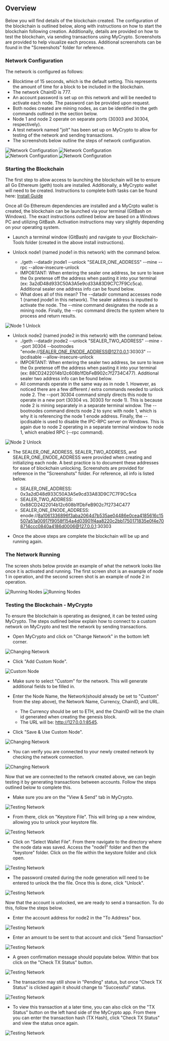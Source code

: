 ## Overview
Below you will find details of the blockchain created.  The configuration of the blockchain is outlined below, along with instructions on how to start the blockchain following creation.  Additionally, details are provided on how to test the blockchain, via sending transactions using MyCrypto.  Screenshots are provided to help visualize each process.  Additional screenshots can be found in the "Screenshots" folder for reference.  

### Network Configuration
The network is configured as follows: 
- Blocktime of 15 seconds, which is the default setting.  This represents the amount of time for a block to be included in the blockchain. 
- The network ChainID is 777. 
- An account password is set up on this network and will be needed to activate each node.  The password can be provided upon request. 
- Both nodes created are mining nodes, as can be identified in the geth commands outlined in the section below. 
- Node 1 and node 2 operate on separate ports (30303 and 30304, respectively). 
- A test network named "jolt" has been set up on MyCrypto to allow for testing of the network and sending transactions. 
- The screenshots below outline the steps of network configuration. 

![Network Configuration](Screenshots/puppeth_config1.PNG)
![Network Configuration](Screenshots/puppeth_config2.PNG)
![Network Configuration](Screenshots/puppeth_config3.PNG)
![Network Configuration](Screenshots/puppeth_config4.PNG)

### Starting the Blockchain 
The first step to allow access to launching the blockchain will be to ensure all Go Ethereum (geth) tools are installed.  Additionally, a MyCrypto wallet will need to be created.  Instructions to complete both tasks can be found here: [Install Guide](blockchain-install-guide.md)

Once all Go Ethereum dependencies are installed and a MyCrpto wallet is created, the blockchain can be launched via your terminal (GitBash on Windows).  The exact instructions outlined below are based on a Windows PC and utilizing GitBash.  Activation instructions may vary slightly depending on your operating system.  

- Launch a terminal window (GitBash) and navigate to your Blockchain-Tools folder (created in the above install instructions).  
- Unlock node1 (named jnode1 in this network) with the command below.  

  -  ./geth --datadir jnode1 --unlock "SEALER_ONE_ADDRESS" --mine --rpc --allow-insecure-unlock
  - IMPORTANT: When entering the sealer one address, be sure to leave the 0x pretense off the address when pasting it into your terminal (ex: 3a2dD48d933C50A3A5e9cd33A83D9C7C7F9Cc5ca).  Additional sealer one address info can be found below.  
  - What does all of this mean?  The --datadir command accesses node 1 (named jnode1 in this network).  The sealer address is inputted to activate the node.  The --mine command designates the node as a mining node.  Finally, the --rpc command directs the system where to process and return results. 
  
![Node 1 Unlock](Screenshots/node1_unlock.PNG)

- Unlock node2 (named jnode2 in this network) with the command below.
  -  ./geth --datadir jnode2 --unlock "SEALER_TWO_ADDRESS" --mine --port 30304 --bootnodes "enode://SEALER_ONE_ENODE_ADDRESS@127.0.0.1:30303" --ipcdisable --allow-insecure-unlock
    - IMPORTANT: When entering the sealer two address, be sure to leave the 0x pretense off the address when pasting it into your terminal (ex: 88CD2422014b12c608b1fDbFeB902c7f2734C477).  Additional sealer two address info can be found below. 
  - All commands operate in the same way as in node 1.  However, as noticed there are a few different / extra commands needed to unlock node 2.  The --port 30304 command simply directs this node to operate in a new port (30304 vs. 30303 for node 1).  This is because node 2 is mining separately in a separate terminal window.  The --bootnodes command directs node 2 to sync with node 1, which is why it is referencing the node 1 enode address.  Finally, the --ipcdisable is used to disable the IPC-RPC server on Windows.  This is again due to node 2 operating in a separate terminal window to node 1, which enabled RPC (--rpc command). 

![Node 2 Unlock](Screenshots/node2_unlock.PNG)

  - The SEALER_ONE_ADDRESS, SEALER_TWO_ADDRESS, and SEALER_ONE_ENODE_ADDRESS were provided when creating and initializing each node.  A best practice is to document these addresses for ease of blockchain unlocking.  Screenshots are provided for reference in the "Screenshots" folder.  For reference, all info is listed below. 
  
    - SEALER_ONE_ADDRESS: 0x3a2dD48d933C50A3A5e9cd33A83D9C7C7F9Cc5ca
    - SEALER_TWO_ADDRESS: 0x88CD2422014b12c608b1fDbFeB902c7f2734C477
    - SEALER_ONE_ENODE_ADDRESS: enode://8a1061336896f3aba2064d7b535ae04486e0cea4185616c15507a51a00917f9058f154a4d03901f4aa8220c2bb1750171835e0f4e708714ccc0840a4186d0006@127.0.0.1:30303
  
- Once the above steps are complete the blockchain will be up and running again.  

### The Network Running

The screen shots below provide an example of what the network looks like once it is activated and running.  The first screen shot is an example of node 1 in operation, and the second screen shot is an example of node 2 in operation. 

![Running Nodes](Screenshots/node1_action.PNG)
![Running Nodes](Screenshots/node2_action.PNG)

### Testing the Blockchain - MyCrypto
To ensure the blockchain is operating as designed, it can be tested using MyCrypto.  The steps outlined below explain how to connect to a custom network on MyCrypto and test the network by sending transactions.  

- Open MyCrypto and click on "Change Network" in the bottom left corner. 

![Changing Network](Screenshots/my_crypto_change_network.PNG)

- Click "Add Custom Node". 

![Custom Node](Screenshots/my_crypto_custom_node.PNG)

- Make sure to select "Custom" for the network.  This will generate additional fields to be filled in.  

- Enter the Node Name, the Network(should already be set to "Custom" from the step above), the Network Name, Currency, ChainID, and URL. 
  - The Currency should be set to ETH, and the ChainID will be the chain id generated when creating the genesis block. 
  - The URL will be: http://127.0.0.1:8545. 
- Click "Save & Use Custom Node".

![Changing Network](Screenshots/my_crypto_setting_network.PNG)

- You can verify you are connected to your newly created network by checking the network connection. 

![Changing Network](Screenshots/my_crypto_network_verify.PNG)

Now that we are connected to the network created above, we can begin testing it by generating transactions between accounts.  Follow the steps outlined below to complete this. 

- Make sure you are on the "View & Send" tab in MyCrypto. 

![Testing Network](Screenshots/my_crypto_keystore1.PNG)

- From there, click on "Keystore File".  This will bring up a new window, allowing you to unlock your keystore file. 

![Testing Network](Screenshots/my_crypto_keystore2.PNG)

- Click on "Select Wallet File".  From there navigate to the directory where the node data was saved.  Access the "node1" folder and then the "keystore" folder.  Click on the file within the keystore folder and click open.  

![Testing Network](Screenshots/my_crypto_keystore3.PNG)

- The password created during the node generation will need to be entered to unlock the the file.  Once this is done, click "Unlock". 

![Testing Network](Screenshots/my_crypto_keystore4.PNG)

Now that the account is unlocked, we are ready to send a transaction.  To do this, follow the steps below. 

- Enter the account address for node2 in the "To Address" box.  

![Testing Network](Screenshots/my_crypto_transaction1.PNG)

- Enter an amount to be sent to that account and click "Send Transaction"

![Testing Network](Screenshots/my_crypto_transaction2.PNG)

- A green confirmation message should populate below.  Within that box click on the "Check TX Status" button.  

![Testing Network](Screenshots/my_crypto_transaction3.PNG)

- The transaction may still show in "Pending" status, but once "Check TX Status" is clicked again it should change to "Successful" status. 

![Testing Network](Screenshots/my_crypto_transaction4.PNG)

- To view this transaction at a later time, you can also click on the "TX Status" button on the left hand side of the MyCrypto app.  From there you can enter the transaction hash (TX Hash), click "Check TX Status" and view the status once again.  

![Testing Network](Screenshots/my_crypto_transaction5.PNG)
